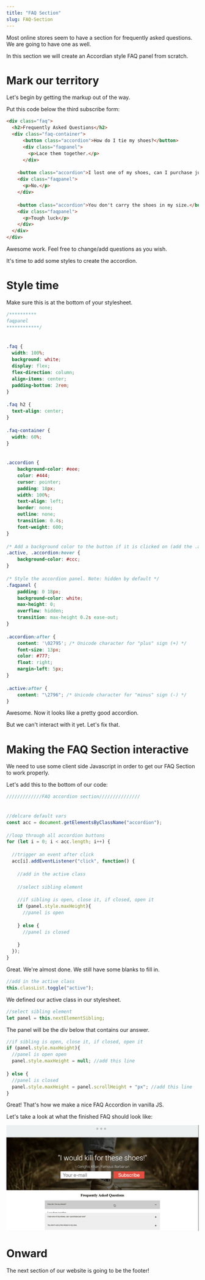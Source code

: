 ```yaml
---
title: "FAQ Section"
slug: FAQ-Section
---
```


Most online stores seem to have a section for frequently asked questions. We are going to have one as well.

In this section we will create an Accordian style FAQ panel from scratch.

# Mark our territory
Let's begin by getting the markup out of the way.

Put this code below the third subscribe form:

```HTML
<div class="faq">
  <h2>Frequently Asked Questions</h2>
  <div class="faq-container">
      <button class="accordion">How do I tie my shoes?</button>
      <div class="faqpanel">
        <p>Lace them together.</p>
      </div>

    <button class="accordion">I lost one of my shoes, can I purchase just one?</button>
    <div class="faqpanel">
      <p>No.</p>
    </div>

    <button class="accordion">You don't carry the shoes in my size.</button>
    <div class="faqpanel">
      <p>Tough luck</p>
    </div>
  </div>
</div>

```
Awesome work. Feel free to change/add questions as you wish.

It's time to add some styles to create the accordion.

# Style time

Make sure this is at the bottom of your stylesheet.

```CSS
/**********
faqpanel
************/


.faq {
  width: 100%;
  background: white;
  display: flex;
  flex-direction: column;
  align-items: center;
  padding-bottom: 2rem;
}

.faq h2 {
  text-align: center;
}

.faq-container {
  width: 60%;
}


.accordion {
    background-color: #eee;
    color: #444;
    cursor: pointer;
    padding: 18px;
    width: 100%;
    text-align: left;
    border: none;
    outline: none;
    transition: 0.4s;
    font-weight: 600;
}

/* Add a background color to the button if it is clicked on (add the .active class with JS), and when you move the mouse over it (hover) */
.active, .accordion:hover {
    background-color: #ccc;
}

/* Style the accordion panel. Note: hidden by default */
.faqpanel {
    padding: 0 18px;
    background-color: white;
    max-height: 0;
    overflow: hidden;
    transition: max-height 0.2s ease-out;
}

.accordion:after {
    content: '\02795'; /* Unicode character for "plus" sign (+) */
    font-size: 13px;
    color: #777;
    float: right;
    margin-left: 5px;
}

.active:after {
    content: "\2796"; /* Unicode character for "minus" sign (-) */
}

```
Awesome. Now it looks like a pretty good accordion.

But we can't interact with it yet. Let's fix that.

# Making the FAQ Section interactive

We need to use some client side Javascript in order to get our FAQ Section to work properly.

Let's add this to the bottom of our code:

```js
/////////////FAQ accordion section///////////////


//delcare default vars
const acc = document.getElementsByClassName("accordion");

//loop through all accordion buttons
for (let i = 0; i < acc.length; i++) {

  //trigger an event after click
  acc[i].addEventListener("click", function() {

    //add in the active class

    //select sibling element

    //if sibling is open, close it, if closed, open it
    if (panel.style.maxHeight){
      //panel is open

    } else {
      //panel is closed

    }
  });
}


```

Great. We're almost done. We still have some blanks to fill in. 

```js
//add in the active class
this.classList.toggle("active");
```

We defined our active class in our stylesheet.

```js
//select sibling element
let panel = this.nextElementSibling;
```
The panel will be the div below that contains our answer.

```js
//if sibling is open, close it, if closed, open it
if (panel.style.maxHeight){
  //panel is open open
  panel.style.maxHeight = null; //add this line

} else {
  //panel is closed
  panel.style.maxHeight = panel.scrollHeight + "px"; //add this line
}

```
Great! That's how we make a nice FAQ Accordion in vanilla JS.

Let's take a look at what the finished FAQ should look like:

![faq](images/faq.gif "faq")  

# Onward
The next section of our website is going to be the footer!
